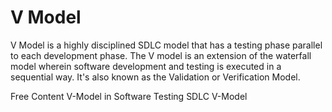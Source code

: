 # V Model

V Model is a highly disciplined SDLC model that has a testing phase parallel to each development phase. The V model is an extension of the waterfall model wherein software development and testing is executed in a sequential way. It's also known as the Validation or Verification Model.

<ResourceGroupTitle>Free Content</ResourceGroupTitle>
<BadgeLink colorScheme='yellow' badgeText='Read' href='https://www.guru99.com/v-model-software-testing.html'>V-Model in Software Testing</BadgeLink>
<BadgeLink colorScheme='yellow' badgeText='Read' href='https://www.geeksforgeeks.org/software-engineering-sdlc-v-model/'>SDLC V-Model</BadgeLink>